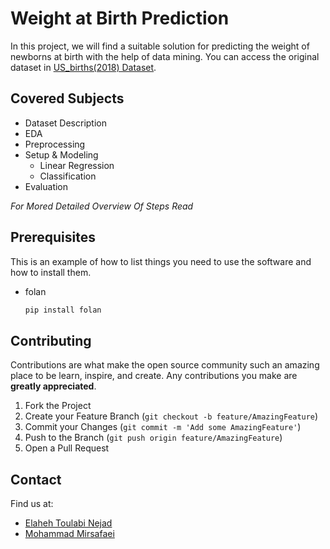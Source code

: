 # Weight at Birth Prediction
In this project, we will find a suitable solution for predicting the weight of newborns at birth with the help of data mining.
You can access the original dataset in [US_births(2018) Dataset](https://www.kaggle.com/des137/us-births-2018).

## Covered Subjects
- Dataset Description 
- EDA
- Preprocessing
- Setup & Modeling
  - Linear Regression
  - Classification
- Evaluation

_For Mored Detailed Overview Of Steps Read_

## Prerequisites

This is an example of how to list things you need to use the software and how to install them.
* folan
  ```sh
  pip install folan
  ```
  
## Contributing

Contributions are what make the open source community such an amazing place to be learn, inspire, and create. Any contributions you make are **greatly appreciated**.

1. Fork the Project
2. Create your Feature Branch (`git checkout -b feature/AmazingFeature`)
3. Commit your Changes (`git commit -m 'Add some AmazingFeature'`)
4. Push to the Branch (`git push origin feature/AmazingFeature`)
5. Open a Pull Request

## Contact
Find us at:
* [Elaheh Toulabi Nejad](elitoulabin@gmail.com)
* [Mohammad Mirsafaei](https://github.com/MohammadMirsafaei)


